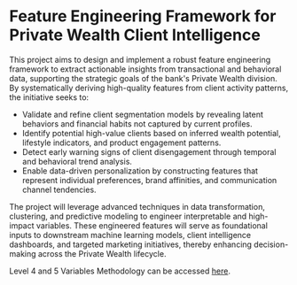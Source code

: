 # Feature Engineering Framework for Private Wealth Client Intelligence

This project aims to design and implement a robust feature engineering framework to extract actionable insights from transactional and behavioral data, supporting the strategic goals of the bank's Private Wealth division. By systematically deriving high-quality features from client activity patterns, the initiative seeks to:

- Validate and refine client segmentation models by revealing latent behaviors and financial habits not captured by current profiles.
- Identify potential high-value clients based on inferred wealth potential, lifestyle indicators, and product engagement patterns.
- Detect early warning signs of client disengagement through temporal and behavioral trend analysis.
- Enable data-driven personalization by constructing features that represent individual preferences, brand affinities, and communication channel tendencies.

The project will leverage advanced techniques in data transformation, clustering, and predictive modeling to engineer interpretable and high-impact variables. These engineered features will serve as foundational inputs to downstream machine learning models, client intelligence dashboards, and targeted marketing initiatives, thereby enhancing decision-making across the Private Wealth lifecycle.

Level 4 and 5 Variables Methodology can be accessed [here](https://docs.google.com/document/d/1s5r3u6ZtwDaVEVlLISadFqqUr4oy28M0Jxyn8wlCgK0/edit?usp=sharing).
